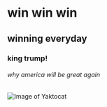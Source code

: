 # win win win
## winning everyday
### king trump!
###### why america will be great again
![Image of Yaktocat](https://octodex.github.com/images/yaktocat.png)
